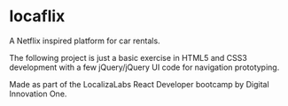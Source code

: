 # locaflix
A Netflix inspired platform for car rentals.

The following project is just a basic exercise in HTML5 and CSS3 development with a few jQuery/jQuery UI code for navigation prototyping.

Made as part of the LocalizaLabs React Developer bootcamp by Digital Innovation One.
